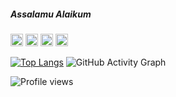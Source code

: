 ##### Assalamu Alaikum
[<img src='https://cdn.jsdelivr.net/npm/simple-icons@3.0.1/icons/github.svg' alt='github' height='20'>](https://github.com/https://github.com/mariamsafa)  [<img src='https://cdn.jsdelivr.net/npm/simple-icons@3.0.1/icons/linkedin.svg' alt='linkedin' height='20'>](https://www.linkedin.com/in/https://www.linkedin.com/in/afia-parveen-maria-1a9b94223//)  [<img src='https://cdn.jsdelivr.net/npm/simple-icons@3.0.1/icons/facebook.svg' alt='facebook' height='20'>](https://www.facebook.com/https://www.facebook.com/profile.php?id=100008783581916)  [<img src='https://cdn.jsdelivr.net/npm/simple-icons@3.0.1/icons/instagram.svg' alt='instagram' height='20'>](https://www.instagram.com/mariamsafa___/) 



[![Top Langs](https://github-readme-stats.vercel.app/api/top-langs/?username=mariamsafa)](https://github.com/anuraghazra/github-readme-stats)
![GitHub Activity Graph](https://activity-graph.herokuapp.com/graph?username=mariamsafa)  

![Profile views](https://gpvc.arturio.dev/mariamsafa)  


